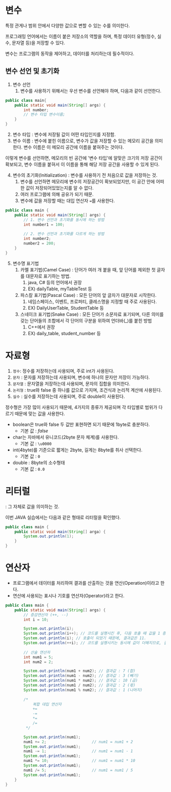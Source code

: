 # 변수
특정 관게나 범위 안에서 다양한 값으로 변할 수 있는 수를 의미한다. 

프로그래밍 언어에서는 이름이 붙은 저장소의 역할을 하며, 특정 데이터 유형(정수, 실수, 문자열 등)을 저장할 수 있다. 

변수는 프로그램의 동작을 제어하고, 데이터를 처리하는데 필수적이다. 

## 변수 선언 및 초기화 
1. 변수 선언
   1. 변수를 사용하기 위해서는 우선 변수를 선언해야 하며, 다음과 같이 선언한다. 
```java
public class main{
    public static void main(String[] args) {
        int number;
        // 변수 타입 변수이름;
    }
}
```
2. 변수 타입 : 변수에 저장될 값이 어떤 타입인지를 지정함.
3. 변수 이름 : 변수에 붙힌 이름으로, 변수가 값을 저장할 수 있는 메모리 공간을 의미한다. 변수 이름은 이 메모리 공간에 이름을 붙혀주는 것이다.

이렇게 변수를 선언하면, 메모리의 빈 공간에 '변수 타입'에 알맞은 크기의 저장 공간이 확보되고,
변수 이름을 붙혀서 이 이름을 통해 해당 저장 공간을 사용할 수 있게 된다. 

4. 변수의 초기화(Initialization) : 변수를 사용하기 전 처음으로 값을 저장하는 것. 
   1. 변수를 선언하면 메모리에 변수의 저장공간이 확보되었지만, 이 공간 안에 어떠한 값이 저장되어있었는지를 알 수 없다. 
   2. 여러 프로그램에 의해 공유가 되기 때문.
   3. 변수에 값을 저장할 때는 대입 연산자 `=`를 사용한다.
```java
public class main {
    public static void main(String[] args) {
        // 1. 변수 선언과 초기화를 동시에 하는 방법
        int number1 = 100;
        
        // 2. 변수 선언과 초기화를 다르게 하는 방법
        int number2;
        number2 = 200;
    }
}
```
5. 변수명 표기법
   1. 카멜 표기법(Camel Case) : 단어가 여러 개 붙을 때, 앞 단어를 제외한 첫 글자를 대문자로 표기하는 방법. 
      1. java, C# 등의 언어에서 권장 
      2. EX) dailyTable, myTableTest 등
   2. 파스칼 표기법(Pascal Case) : 모든 단어의 앞 글자가 대문자로 시작한다. 
      1. 네임스페이스, 이벤트, 프로퍼티, 클레스명을 지정할 때 주로 사용된다. 
      2. EX) DailyUserTable, StudentTable 등
   3. 스네이크 표기법(Snake Case) : 모든 단어가 소문자료 표기되며, 다른 의미를 갖는 단어들의 조합에서 각 단어의 구분을 위하여 언더바(_)를 붙힌 방법
      1. C++에서 권장
      2. EX) daily_table, student_number 등


# 자료형 
1. `정수`: 정수를 저장하는데 사용되며, 주로 int가 사용된다. 
2. `문자` : 문자를 저장하는데 사용되며, 변수에 하나의 문자만 저장이 가능하다.
3. `문자열` : 문자열을 저장하는데 사용되며, 문자의 집합을 의미한다. 
4. `논리형` : true와 false 중 하나를 값으로 가지며, 조건식과 논리적 계산에 사용된다.
5. `실수` : 실수를 저장하는데 사용되며, 주로 double이 사용된다.

정수형은 가장 많이 사용되기 때문에, 4가지의 종류가 제공되며
각 타입별로 범위가 다르기 때문에 맞는 값을 사용한다. 

- boolean은 true와 false 두 값만 표현하면 되기 때문에 1byte로 충분하다.
  - 기본 값 : *false*
- char는 자바에서 유니코드(2byte 문자 체계)를 사용한다.
  - 기본 값 : `\u0000`
- int(4byte)를 기준으로 짧게는 2byte, 길게는 8byte를 취사 선택한다.
  - 기본 값 : `0`
- double : 8byte의 소수형태 
  - 기본 값 : `0.0`



# 리터럴
: 그 자체로 값을 의미하는 것.

이번 JAVA 실습에서는 다음과 같은 형태로 리터럴을 확인했다. 
```java
public class main {
    public static void main(String[] arga) {
        System.out.println(1);
    } 
}
```


# 연산자
- 프로그램에서 데이터를 처리하여 결과를 산출하는 것을 연산(Operation)이라고 한다.
- 연산에 사용되는 표시나 기호를 연산자(Operator)라고 한다.

```java
public class main {
    public static void main(String[] args) {
        // 증감연산자 (++, --)
        int i = 10;

        System.out.println(i);
        System.out.println(i++); // 코드를 실행시킨 후, 다음 호출 때 값을 1 증가시기므로 결과값은 10.
        System.out.println(i); // 호출이 되었기 때문에, 결과값은 11.
        System.out.println(++i); // 코드를 실행시키는 동시에 값이 더해지므로, 결과값은 12.
        
        // 산술 연산자 
        int num1 = 5;
        int num2 = 2;

        System.out.println(num1 + num2); // 결과값 : 7 (합)
        System.out.println(num1 - num2); // 결과값 : 3 (빼기)
        System.out.println(num1 * num2); // 결과값 : 10 (곱)
        System.out.println(num1 / num2); // 결과값 : 2 (몫)
        System.out.println(num1 % num2); // 결과값 : 1 (나머지)
    
        /*
            복합 대입 연산자
            +=
            -=
            *=
            /=
         */

        System.out.println(num1);
        num1 += 2;                    // num1 = num1 + 2
        System.out.println(num1);
        num1 -= 1;                    // num1 = num1 - 1
        System.out.println(num1);
        num1 *= 10;                   // num1 = num1 * 10
        System.out.println(num1);
        num1 /= 5;                    // num1 = num1 / 5
        System.out.println(num1);
    }
}
```